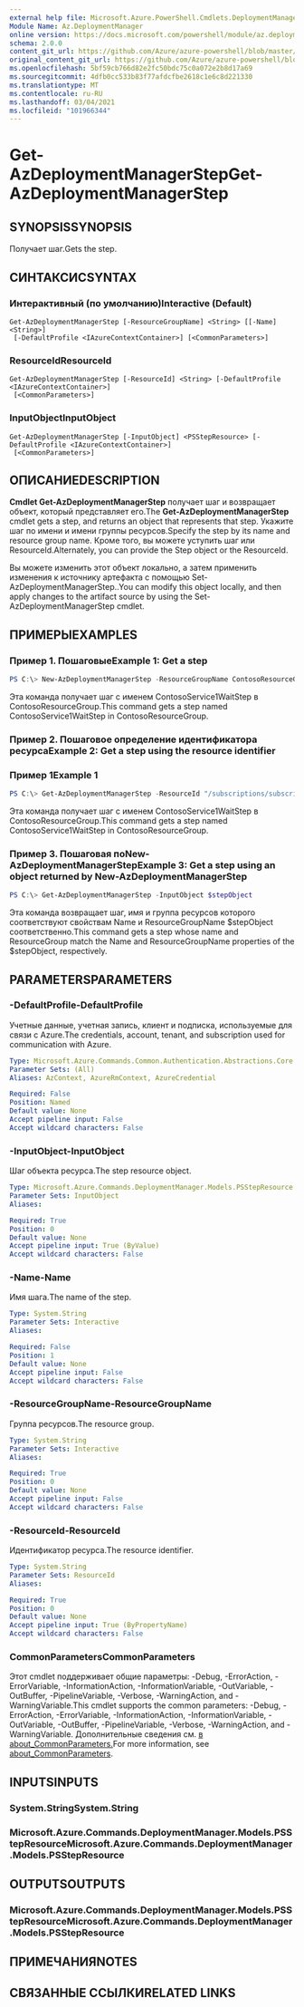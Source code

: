 ```yaml
---
external help file: Microsoft.Azure.PowerShell.Cmdlets.DeploymentManager.dll-Help.xml
Module Name: Az.DeploymentManager
online version: https://docs.microsoft.com/powershell/module/az.deploymentmanager/get-azdeploymentmanagerstep
schema: 2.0.0
content_git_url: https://github.com/Azure/azure-powershell/blob/master/src/DeploymentManager/DeploymentManager/help/Get-AzDeploymentManagerStep.md
original_content_git_url: https://github.com/Azure/azure-powershell/blob/master/src/DeploymentManager/DeploymentManager/help/Get-AzDeploymentManagerStep.md
ms.openlocfilehash: 5bf59cb766d82e2fc50bdc75c0a072e2b8d17a69
ms.sourcegitcommit: 4dfb0cc533b83f77afdcfbe2618c1e6c8d221330
ms.translationtype: MT
ms.contentlocale: ru-RU
ms.lasthandoff: 03/04/2021
ms.locfileid: "101966344"
---
```

# <span data-ttu-id="67ab6-101">Get-AzDeploymentManagerStep</span><span class="sxs-lookup"><span data-stu-id="67ab6-101">Get-AzDeploymentManagerStep</span></span>

## <span data-ttu-id="67ab6-102">SYNOPSIS</span><span class="sxs-lookup"><span data-stu-id="67ab6-102">SYNOPSIS</span></span>
<span data-ttu-id="67ab6-103">Получает шаг.</span><span class="sxs-lookup"><span data-stu-id="67ab6-103">Gets the step.</span></span>

## <span data-ttu-id="67ab6-104">СИНТАКСИС</span><span class="sxs-lookup"><span data-stu-id="67ab6-104">SYNTAX</span></span>

### <span data-ttu-id="67ab6-105">Интерактивный (по умолчанию)</span><span class="sxs-lookup"><span data-stu-id="67ab6-105">Interactive (Default)</span></span>
```
Get-AzDeploymentManagerStep [-ResourceGroupName] <String> [[-Name] <String>]
 [-DefaultProfile <IAzureContextContainer>] [<CommonParameters>]
```

### <span data-ttu-id="67ab6-106">ResourceId</span><span class="sxs-lookup"><span data-stu-id="67ab6-106">ResourceId</span></span>
```
Get-AzDeploymentManagerStep [-ResourceId] <String> [-DefaultProfile <IAzureContextContainer>]
 [<CommonParameters>]
```

### <span data-ttu-id="67ab6-107">InputObject</span><span class="sxs-lookup"><span data-stu-id="67ab6-107">InputObject</span></span>
```
Get-AzDeploymentManagerStep [-InputObject] <PSStepResource> [-DefaultProfile <IAzureContextContainer>]
 [<CommonParameters>]
```

## <span data-ttu-id="67ab6-108">ОПИСАНИЕ</span><span class="sxs-lookup"><span data-stu-id="67ab6-108">DESCRIPTION</span></span>
<span data-ttu-id="67ab6-109">**Cmdlet Get-AzDeploymentManagerStep** получает шаг и возвращает объект, который представляет его.</span><span class="sxs-lookup"><span data-stu-id="67ab6-109">The **Get-AzDeploymentManagerStep** cmdlet gets a step, and returns an object that represents that step.</span></span>
<span data-ttu-id="67ab6-110">Укажите шаг по имени и имени группы ресурсов.</span><span class="sxs-lookup"><span data-stu-id="67ab6-110">Specify the step by its name and resource group name.</span></span> <span data-ttu-id="67ab6-111">Кроме того, вы можете уступить шаг или ResourceId.</span><span class="sxs-lookup"><span data-stu-id="67ab6-111">Alternately, you can provide the Step object or the ResourceId.</span></span>

<span data-ttu-id="67ab6-112">Вы можете изменить этот объект локально, а затем применить изменения к источнику артефакта с помощью Set-AzDeploymentManagerStep..</span><span class="sxs-lookup"><span data-stu-id="67ab6-112">You can modify this object locally, and then apply changes to the artifact source by using the Set-AzDeploymentManagerStep cmdlet.</span></span>

## <span data-ttu-id="67ab6-113">ПРИМЕРЫ</span><span class="sxs-lookup"><span data-stu-id="67ab6-113">EXAMPLES</span></span>

### <span data-ttu-id="67ab6-114">Пример 1. Пошаговые</span><span class="sxs-lookup"><span data-stu-id="67ab6-114">Example 1: Get a step</span></span>
```powershell
PS C:\> New-AzDeploymentManagerStep -ResourceGroupName ContosoResourceGroup -Name ContosoService1WaitStep
```

<span data-ttu-id="67ab6-115">Эта команда получает шаг с именем ContosoService1WaitStep в ContosoResourceGroup.</span><span class="sxs-lookup"><span data-stu-id="67ab6-115">This command gets a step named ContosoService1WaitStep in ContosoResourceGroup.</span></span>

### <span data-ttu-id="67ab6-116">Пример 2. Пошаговое определение идентификатора ресурса</span><span class="sxs-lookup"><span data-stu-id="67ab6-116">Example 2: Get a step using the resource identifier</span></span>
### <span data-ttu-id="67ab6-117">Пример 1</span><span class="sxs-lookup"><span data-stu-id="67ab6-117">Example 1</span></span>
```powershell
PS C:\> Get-AzDeploymentManagerStep -ResourceId "/subscriptions/subscriptionId/resourcegroups/ContosoResourceGroup/providers/Microsoft.DeploymentManager/steps/ContosoService1WaitStep"
```

<span data-ttu-id="67ab6-118">Эта команда получает шаг с именем ContosoService1WaitStep в ContosoResourceGroup.</span><span class="sxs-lookup"><span data-stu-id="67ab6-118">This command gets a step named ContosoService1WaitStep in ContosoResourceGroup.</span></span>

### <span data-ttu-id="67ab6-119">Пример 3. Пошаговая поNew-AzDeploymentManagerStep</span><span class="sxs-lookup"><span data-stu-id="67ab6-119">Example 3: Get a step using an object returned by New-AzDeploymentManagerStep</span></span>
```powershell
PS C:\> Get-AzDeploymentManagerStep -InputObject $stepObject
```

 <span data-ttu-id="67ab6-120">Эта команда возвращает шаг, имя и группа ресурсов которого соответствуют свойствам Name и ResourceGroupName $stepObject соответственно.</span><span class="sxs-lookup"><span data-stu-id="67ab6-120">This command gets a step whose name and ResourceGroup match the Name and ResourceGroupName properties of the $stepObject, respectively.</span></span>

## <span data-ttu-id="67ab6-121">PARAMETERS</span><span class="sxs-lookup"><span data-stu-id="67ab6-121">PARAMETERS</span></span>

### <span data-ttu-id="67ab6-122">-DefaultProfile</span><span class="sxs-lookup"><span data-stu-id="67ab6-122">-DefaultProfile</span></span>
<span data-ttu-id="67ab6-123">Учетные данные, учетная запись, клиент и подписка, используемые для связи с Azure.</span><span class="sxs-lookup"><span data-stu-id="67ab6-123">The credentials, account, tenant, and subscription used for communication with Azure.</span></span>

```yaml
Type: Microsoft.Azure.Commands.Common.Authentication.Abstractions.Core.IAzureContextContainer
Parameter Sets: (All)
Aliases: AzContext, AzureRmContext, AzureCredential

Required: False
Position: Named
Default value: None
Accept pipeline input: False
Accept wildcard characters: False
```

### <span data-ttu-id="67ab6-124">-InputObject</span><span class="sxs-lookup"><span data-stu-id="67ab6-124">-InputObject</span></span>
<span data-ttu-id="67ab6-125">Шаг объекта ресурса.</span><span class="sxs-lookup"><span data-stu-id="67ab6-125">The step resource object.</span></span>

```yaml
Type: Microsoft.Azure.Commands.DeploymentManager.Models.PSStepResource
Parameter Sets: InputObject
Aliases:

Required: True
Position: 0
Default value: None
Accept pipeline input: True (ByValue)
Accept wildcard characters: False
```

### <span data-ttu-id="67ab6-126">-Name</span><span class="sxs-lookup"><span data-stu-id="67ab6-126">-Name</span></span>
<span data-ttu-id="67ab6-127">Имя шага.</span><span class="sxs-lookup"><span data-stu-id="67ab6-127">The name of the step.</span></span>

```yaml
Type: System.String
Parameter Sets: Interactive
Aliases:

Required: False
Position: 1
Default value: None
Accept pipeline input: False
Accept wildcard characters: False
```

### <span data-ttu-id="67ab6-128">-ResourceGroupName</span><span class="sxs-lookup"><span data-stu-id="67ab6-128">-ResourceGroupName</span></span>
<span data-ttu-id="67ab6-129">Группа ресурсов.</span><span class="sxs-lookup"><span data-stu-id="67ab6-129">The resource group.</span></span>

```yaml
Type: System.String
Parameter Sets: Interactive
Aliases:

Required: True
Position: 0
Default value: None
Accept pipeline input: False
Accept wildcard characters: False
```

### <span data-ttu-id="67ab6-130">-ResourceId</span><span class="sxs-lookup"><span data-stu-id="67ab6-130">-ResourceId</span></span>
<span data-ttu-id="67ab6-131">Идентификатор ресурса.</span><span class="sxs-lookup"><span data-stu-id="67ab6-131">The resource identifier.</span></span>

```yaml
Type: System.String
Parameter Sets: ResourceId
Aliases:

Required: True
Position: 0
Default value: None
Accept pipeline input: True (ByPropertyName)
Accept wildcard characters: False
```

### <span data-ttu-id="67ab6-132">CommonParameters</span><span class="sxs-lookup"><span data-stu-id="67ab6-132">CommonParameters</span></span>
<span data-ttu-id="67ab6-133">Этот cmdlet поддерживает общие параметры: -Debug, -ErrorAction, -ErrorVariable, -InformationAction, -InformationVariable, -OutVariable, -OutBuffer, -PipelineVariable, -Verbose, -WarningAction, and -WarningVariable.</span><span class="sxs-lookup"><span data-stu-id="67ab6-133">This cmdlet supports the common parameters: -Debug, -ErrorAction, -ErrorVariable, -InformationAction, -InformationVariable, -OutVariable, -OutBuffer, -PipelineVariable, -Verbose, -WarningAction, and -WarningVariable.</span></span> <span data-ttu-id="67ab6-134">Дополнительные сведения см. [в about_CommonParameters.](http://go.microsoft.com/fwlink/?LinkID=113216)</span><span class="sxs-lookup"><span data-stu-id="67ab6-134">For more information, see [about_CommonParameters](http://go.microsoft.com/fwlink/?LinkID=113216).</span></span>

## <span data-ttu-id="67ab6-135">INPUTS</span><span class="sxs-lookup"><span data-stu-id="67ab6-135">INPUTS</span></span>

### <span data-ttu-id="67ab6-136">System.String</span><span class="sxs-lookup"><span data-stu-id="67ab6-136">System.String</span></span>

### <span data-ttu-id="67ab6-137">Microsoft.Azure.Commands.DeploymentManager.Models.PSStepResource</span><span class="sxs-lookup"><span data-stu-id="67ab6-137">Microsoft.Azure.Commands.DeploymentManager.Models.PSStepResource</span></span>

## <span data-ttu-id="67ab6-138">OUTPUTS</span><span class="sxs-lookup"><span data-stu-id="67ab6-138">OUTPUTS</span></span>

### <span data-ttu-id="67ab6-139">Microsoft.Azure.Commands.DeploymentManager.Models.PSStepResource</span><span class="sxs-lookup"><span data-stu-id="67ab6-139">Microsoft.Azure.Commands.DeploymentManager.Models.PSStepResource</span></span>

## <span data-ttu-id="67ab6-140">ПРИМЕЧАНИЯ</span><span class="sxs-lookup"><span data-stu-id="67ab6-140">NOTES</span></span>

## <span data-ttu-id="67ab6-141">СВЯЗАННЫЕ ССЫЛКИ</span><span class="sxs-lookup"><span data-stu-id="67ab6-141">RELATED LINKS</span></span>
